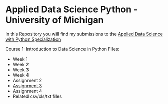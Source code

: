 # Applied Data Science Python - University of Michigan

In this Repository you will find my submissions to the [Applied Data Science with Python Specialization](https://www.coursera.org/specializations/data-science-python)

Course 1: Introduction to Data Science in Python
Files:
- Week 1
- Week 2
- Week 3
- Week 4
- Assignment 2
- [Assignment 3]()
- Assignment 4
- Related csv/xls/txt files
